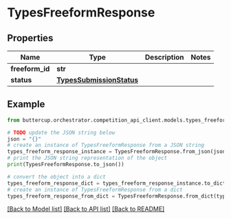 # TypesFreeformResponse


## Properties

Name | Type | Description | Notes
------------ | ------------- | ------------- | -------------
**freeform_id** | **str** |  | 
**status** | [**TypesSubmissionStatus**](TypesSubmissionStatus.md) |  | 

## Example

```python
from buttercup.orchestrator.competition_api_client.models.types_freeform_response import TypesFreeformResponse

# TODO update the JSON string below
json = "{}"
# create an instance of TypesFreeformResponse from a JSON string
types_freeform_response_instance = TypesFreeformResponse.from_json(json)
# print the JSON string representation of the object
print(TypesFreeformResponse.to_json())

# convert the object into a dict
types_freeform_response_dict = types_freeform_response_instance.to_dict()
# create an instance of TypesFreeformResponse from a dict
types_freeform_response_from_dict = TypesFreeformResponse.from_dict(types_freeform_response_dict)
```
[[Back to Model list]](../README.md#documentation-for-models) [[Back to API list]](../README.md#documentation-for-api-endpoints) [[Back to README]](../README.md)


